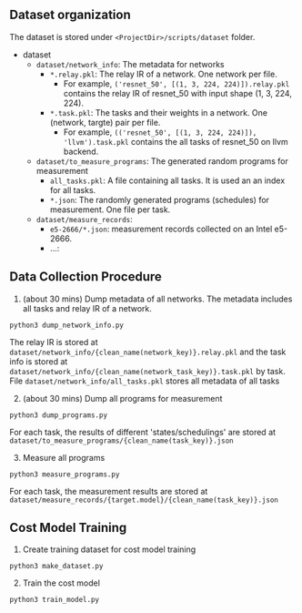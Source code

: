 ## Dataset organization

The dataset is stored under `<ProjectDir>/scripts/dataset` folder.

- dataset
  - `dataset/network_info`: The metadata for networks
     - `*.relay.pkl`: The relay IR of a network. One network per file.
         - For example, `('resnet_50', [(1, 3, 224, 224)]).relay.pkl` contains the relay IR of resnet_50 with input shape (1, 3, 224, 224).
     - `*.task.pkl`: The tasks and their weights in a network. One (network, targte) pair per file.
         - For example, `(('resnet_50', [(1, 3, 224, 224)]), 'llvm').task.pkl` contains the all tasks of resnet_50 on llvm backend.
  - `dataset/to_measure_programs`: The generated random programs for measurement
     - `all_tasks.pkl`: A file containing all tasks. It is used an an index for all tasks.
     - `*.json`: The randomly generated programs (schedules) for measurement. One file per task.
  - `dataset/measure_records`:
     - `e5-2666/*.json`: measurement records collected on an Intel e5-2666.
     - ...: 

## Data Collection Procedure

1. (about 30 mins) Dump metadata of all networks. The metadata includes all tasks and relay IR of a network.
```
python3 dump_network_info.py
```
The relay IR is stored at `dataset/network_info/{clean_name(network_key)}.relay.pkl` and the task info is stored at `dataset/network_info/{clean_name(network_task_key)}.task.pkl` by task. File `dataset/network_info/all_tasks.pkl` stores all metadata of all tasks

2. (about 30 mins) Dump all programs for measurement
```
python3 dump_programs.py
```
For each task, the results of different 'states/schedulings' are stored at
`dataset/to_measure_programs/{clean_name(task_key)}.json`

3. Measure all programs
```
python3 measure_programs.py
```
For each task, the measurement results are stored at `dataset/measure_records/{target.model}/{clean_name(task_key)}.json`

## Cost Model Training

1. Create training dataset for cost model training
```
python3 make_dataset.py
```

2. Train the cost model
```
python3 train_model.py
```
